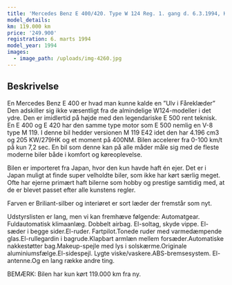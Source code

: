 ```yaml
---
title: 'Mercedes Benz E 400/420. Type W 124 Reg. 1. gang d. 6.3.1994, KM kun 119.900.'
model_details:
km: 119.000 km
price: '249.900'
registration: 6. marts 1994
model_year: 1994
images:
  - image_path: /uploads/img-4260.jpg
---
```


## Beskrivelse

En Mercedes Benz E 400 er hvad man kunne kalde en ”Ulv i F&aring;rekl&aelig;der” Den adskiller sig ikke v&aelig;sentligt fra de almindelige W124-modeller i det ydre. Den er imidlertid p&aring; h&oslash;jde med den legendariske E 500 rent teknisk. En E 400 og E 420 har den samme type motor som E 500 nemlig en V-8 type M 119. I denne bil hedder versionen M 119 E42 idet den har 4.196 cm3 og 205 KW/279HK og et moment p&aring; 400NM. Bilen accelerer fra 0-100 km/t p&aring; kun 7,2 sec. En bil som denne kan p&aring; alle m&aring;der m&aring;le sig med de fleste moderne biler b&aring;de i komfort og k&oslash;reoplevelse.

Bilen er importeret fra Japan, hvor den kun havde haft &eacute;n ejer. Det er i Japan muligt at finde super velholdte biler, som ikke har k&oslash;rt s&aelig;rlig meget. Ofte har ejerne prim&aelig;rt haft bilerne som hobby og prestige samtidig med, at de er blevet passet efter alle kunstens regler.

Farven er Briliant-silber og interi&oslash;ret er sort l&aelig;der der fremst&aring;r som nyt.

Udstyrslisten er lang, men vi kan fremh&aelig;ve f&oslash;lgende: Automatgear. Fuldautomatisk klimaanl&aelig;g. Dobbelt airbag. El-soltag, skyde vippe. El-s&aelig;der i begge sider.El-ruder. Fartpilot.Tonede ruder med varmed&aelig;mpende glas.El-rullegardin i bagrude.Klapbart arml&aelig;n mellem fors&aelig;der.Automatiske nakkest&oslash;tter bag.Makeup-spejle med lys i solsk&aelig;rme.Originale aluminiumsf&aelig;lge.El-sidespejl. Lygte viske/vaskere.ABS-bremsesystem. El-antenne.Og en lang r&aelig;kke andre ting.

BEM&AElig;RK: Bilen har kun k&oslash;rt 119.000 km fra ny.

&nbsp;